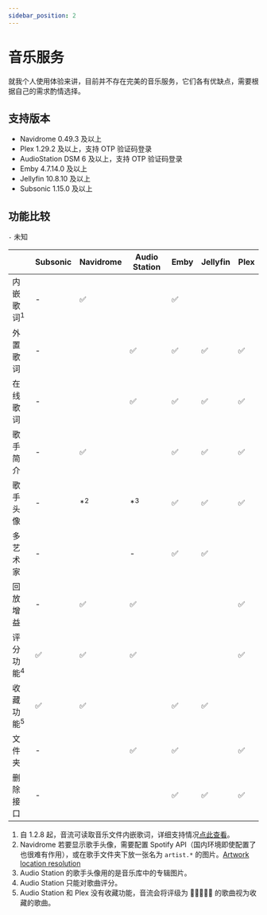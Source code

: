```yaml
---
sidebar_position: 2
---
```


# 音乐服务

就我个人使用体验来讲，目前并不存在完美的音乐服务，它们各有优缺点，需要根据自己的需求酌情选择。

## 支持版本

- Navidrome 0.49.3 及以上
- Plex 1.29.2 及以上，支持 OTP 验证码登录
- AudioStation DSM 6 及以上，支持 OTP 验证码登录
- Emby  4.7.14.0 及以上
- Jellyfin 10.8.10 及以上
- Subsonic 1.15.0 及以上

## 功能比较

`-` 未知

|  | Subsonic | Navidrome | Audio Station | Emby | Jellyfin | Plex |
| ------- | ------- | ------- | --- | --- | --- | --- |
| 内嵌歌词<sup>1</sup> | - | ✅ |  | ✅ |  | |
| 外置歌词 | - |  | ✅ | ✅ | ✅ | ✅ |
| 在线歌词 | - |  | ✅ | ✅ | ✅ | ✅ |
| 歌手简介 | - | ✅ | | ✅ | ✅ | ✅ |
| 歌手头像 | - | *<sup>2</sup> | *<sup>3</sup> | ✅ | ✅ | ✅ |
| 多艺术家 | - |  | - | ✅ | ✅ | |
| 回放增益 | - | ✅  | ✅ | | | ✅ |
| 评分功能<sup>4</sup> | ✅ | ✅  | ✅ |  |  | ✅ |
| 收藏功能<sup>5</sup> | ✅ | ✅  | | ✅ | ✅ | |
| 文件夹 | - | | ✅ | ✅ | | ✅ |
| 删除接口 | - | | | ✅ | ✅ | ✅ |


1. 自 1.2.8 起，音流可读取音乐文件内嵌歌词，详细支持情况[点此查看](/docs/notes/plugins#audio_metadata_reader)。
2. Navidrome 若要显示歌手头像，需要配置 Spotify API（国内环境即使配置了也很难有作用），或在歌手文件夹下放一张名为 `artist.*` 的图片。[Artwork location resolution](https://www.navidrome.org/docs/usage/artwork/#artists)
3. Audio Station 的歌手头像用的是音乐库中的专辑图片。
4. Audio Station 只能对歌曲评分。
5. Audio Station 和 Plex 没有收藏功能，音流会将评级为 🌟🌟🌟🌟🌟 的歌曲视为收藏的歌曲。
